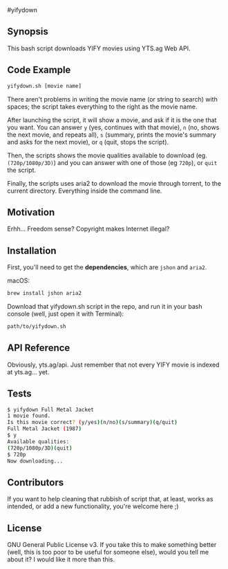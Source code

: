 #yifydown

## Synopsis

This bash script downloads YIFY movies using YTS.ag Web API.

## Code Example

```bash
yifydown.sh [movie name]
```

There aren't problems in writing the movie name (or string to search) with spaces; the script takes everything to the right as the movie name.

After launching the script, it will show a movie, and ask if it is the one that you want. You can answer <code>y</code> (yes, continues with that movie), <code>n</code> (no, shows the next movie, and repeats all), <code>s</code> (summary, prints the movie's summary and asks for the next movie), or <code>q</code> (quit, stops the script).

Then, the scripts shows the movie qualities available to download (eg. <code>(720p/1080p/3D)</code>) and you can answer with one of those (eg <code>720p</code>), or <code>quit</code> the script.

Finally, the scripts uses aria2 to download the movie through torrent, to the current directory. Everything inside the command line.

## Motivation

Erhh... Freedom sense? Copyright makes Internet illegal?

## Installation

First, you'll need to get the **dependencies**, which are <code>jshon</code> and <code>aria2</code>.

macOS:
```bash
brew install jshon aria2
```

Download that yifydown.sh script in the repo, and run it in your bash console (well, just open it with Terminal):

```bash
path/to/yifydown.sh
```

## API Reference

Obviously, yts.ag/api. Just remember that not every YIFY movie is indexed at yts.ag... yet.

## Tests

```bash
$ yifydown Full Metal Jacket
1 movie found.
Is this movie correct? (y/yes)(n/no)(s/summary)(q/quit)
Full Metal Jacket (1987)
$ y
Available qualities:
(720p/1080p/3D)(quit)
$ 720p
Now downloading...
```

## Contributors

If you want to help cleaning that rubbish of script that, at least, works as intended, or add a new functionality, you're welcome here ;)

## License

GNU General Public License v3. If you take this to make something better (well, this is too poor to be useful for someone else), would you tell me about it? I would like it more than this.

